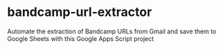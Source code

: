 # bandcamp-url-extractor
Automate the extraction of Bandcamp URLs from Gmail and save them to Google Sheets with this Google Apps Script project

